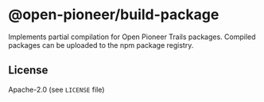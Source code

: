 # @open-pioneer/build-package

Implements partial compilation for Open Pioneer Trails packages.
Compiled packages can be uploaded to the npm package registry.

## License

Apache-2.0 (see `LICENSE` file)

